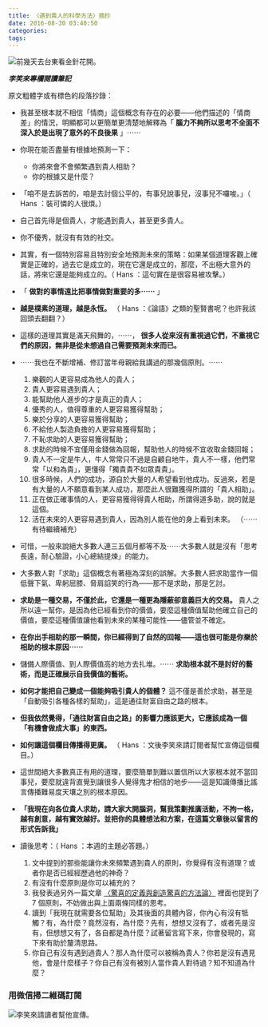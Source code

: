 ```yaml
---
title: 〈遇到貴人的科學方法〉摘抄
date: 2016-08-30 03:40:50
categories:
tags:
---
```


![前幾天去台東看金針花開。](https://c6.staticflickr.com/9/8527/28701172453_14368afdce.jpg)

***李笑來專欄閱讀筆記***

原文粗體字或有標色的段落抄錄：

- 我甚至根本就不相信「情商」這個概念有存在的必要——他們描述的「情商差」的情況，明顯都可以更簡單更清楚地解釋為「 **腦力不夠所以思考不全面不深入於是出現了意外的不良後果** 」⋯⋯
- 你現在能否盡量有根據地預測一下：
    - 你將來會不會頻繁遇到貴人相助？
    - 你的根據又是什麼？
- 「咱不是去訴苦的，咱是去討個公平的，有事兒說事兒，沒事兒不囉唆。」（ Hans ：裝可憐的人很煩。）
- 自己首先得是個貴人，才能遇到貴人，甚至更多貴人。
- 你不優秀，就沒有有效的社交。
- 其實，有一個特別容易且特別安全地預測未來的策略：如果某個道理客觀上確實是正確的，過去它是成立的，現在它還是成立的，那麼，不出極大意外的話，將來它還是能夠成立的。（ Hans ：這句實在是很容易被攻擊。）
- 「 **做對的事情遠比把事情做對重要的多⋯⋯** 」
- **越是樸素的道理，越是永恆。** （ Hans ：《論語》之類的聖賢書呢？也許我該回頭去翻翻？）
- 這樣的道理其實是滿天飛舞的，⋯⋯， **很多人從來沒有重視過它們，不重視它們的原因，無非是從未想過自己需要預測未來而已。**
- ⋯⋯我也在不斷增補、修訂當年母親給我講過的那幾個原則。⋯⋯
    1. 樂觀的人更容易成為他人的貴人；
    2. 貴人更容易遇到貴人；
    3. 能幫助他人進步的才是真正的貴人；
    4. 優秀的人，值得尊重的人更容易獲得幫助；
    5. 樂於分享的人更容易獲得幫助；
    6. 不給他人製造負擔的人更容易獲得幫助；
    7. 不恥求助的人更容易獲得幫助；
    8. 求助的時候不宜僅用金錢做為回報，幫助他人的時候不宜收取金錢回報；
    9. 貴人不一定是牛人，牛人常常只不過是自顧自地牛，貴人不一樣，他們常常「以和為貴」，更懂得「獨貴貴不如眾貴貴」。
    10. 很多時候，人們的成功，源自於大量的人希望看到他成功。反過來，若是有大量的人不願意看到某人成功，那麼此人很難獲得所謂的「貴人相助」。
    11. 正在做正確事情的人，更容易獲得得貴人相助，所謂得道多助，說的就是這個。
    12. 活在未來的人更容易遇到貴人，因為別人能在他的身上看到未來。
    （⋯⋯有待繼續補充）

- 可惜，一般來說絕大多數人連三五個月都等不及⋯⋯大多數人就是沒有「思考長遠，耐心驗證，小心總結提煉」的能力。
- 大多數人對「求助」這個概念有著極為深刻的誤解。大多數人把求助當作一個低聲下氣、卑躬屈膝、脅肩諂笑的行為——那不是求助，那是乞討。
- **求助是一種交易，不僅於此，它還是一種更為隱蔽卻意義巨大的交易。** 貴人之所以遠一幫你，是因為他已經看到你的價值，要麼這種價值幫助他確立自己的價值，要麼這種價值讓他看到未來的某種可能性——儘管並不確定。
- **在你出手相助的那一瞬間，你已經得到了自然的回報——這也很可能是你樂於相助的根本原因⋯⋯**
- 儲備人際價值、到人際價值高的地方去扎堆。⋯⋯ **求助根本就不是討好的藝術，而是正確展示自我價值的藝術。**
- **如何才能把自己變成一個能夠吸引貴人的個體？** 這不僅是善於求助，甚至是「自動吸引各種各樣的幫助」，這是通往財富自由之路的根本。
- **但我依然覺得，「通往財富自由之路」的影響力應該更大，它應該成為一個「有機會做成大事」的東西。**
- **如何讓這個欄目傳播得更廣。** （ Hans ：文後李笑來請訂閱者幫忙宣傳這個欄目。）
- 這世間絕大多數真正有用的道理，要麼簡單到難以置信所以大家根本就不當回事兒，要麼就違背直覺到讓很多人覺得鬼才相信的地步——這是知識傳播比謠言傳播難易度天壤之別的根本原因。
- **「我現在向各位貴人求助，請大家大開腦洞，幫我策劃推廣活動，不拘一格，越有創意，越有實效越好。並把你的具體想法和方案，在這篇文章後以留言的形式告訴我」**
- 讀後思考：（ Hans ：本週的主題必答題。）
    1. 文中提到的那些能讓你未來頻繁遇到貴人的原則，你覺得有沒有道理？或者你是否已經經歷過他的神奇？
    2. 有沒有什麼原則是你可以補充的？
    3. 我發表過另外一篇文章 [〈驚喜的定義與創造驚喜的方法論〉](http://b.xinshengdaxue.com/A18.html) 裡面也提到了 7 個原則，不妨做出與上面兩條同樣的思考。
    4. 讀到「我現在就需要各位幫助」及其後面的具體內容，你內心有沒有牴觸？有，為什麼？竟然沒有，為什麼？先有，想想又沒有了，或者先是沒有，但想想又有了，各自都是為什麼？試著留言寫下來，你會發現的，寫下來有助於釐清思路。
    5. 你自己有沒有遇到過貴人？那人為什麼可以被稱為貴人？你若是沒有遇見他，會是什麼樣子？你自己有沒有被別人當作貴人對待過？知不知道為什麼？

### 用微信掃二維碼訂閱

![李笑來請讀者幫他宣傳。](https://c4.staticflickr.com/9/8063/29225208931_892bc05f9e_z.jpg)

